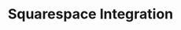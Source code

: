 ---
title: Squarespace Integration
integrationName: Squarespace
logo: squarespace-integration.png
slug: squarespace
highlights: |
    Referral SaaSquatch's Squarespace integration leverages your existing Squarespace website to install your referral program without editing any code.
keyFeatures:
 - Drag-and-Drop code snippet install
 - Leverage your existing Squarespace website
 - No editing of website code required
 - Completely configure your referral program through the SaaSquatch Portal.
moreInfo:
 - "[Squarespace Quickstart Guide](/guides/squarespace)"
 - "[Drag-and-Drop Integration Configuration](/guides/integration-quickstart)"
category: landingPage
template: intergrationLander.html
---